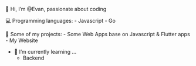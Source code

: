 👋  Hi, I’m @Evan, passionate about coding
    
💻 Programming languages:
    - Javascript
    - Go
    
 🚀 Some of my projects:
    - Some Web Apps base on Javascript & Flutter apps 
    - My Website
    
- 🌱 I’m currently learning ...
    - Backend 


